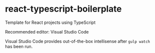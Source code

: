 # react-typescript-boilerplate
Template for React projects using TypeScript

Recommended editor: Visual Studio Code

Visual Studio Code provides out-of-the-box intellisense after `gulp watch` has been run.
